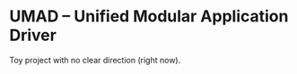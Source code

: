 UMAD &ndash; Unified Modular Application Driver
===============================================

Toy project with no clear direction (right now).